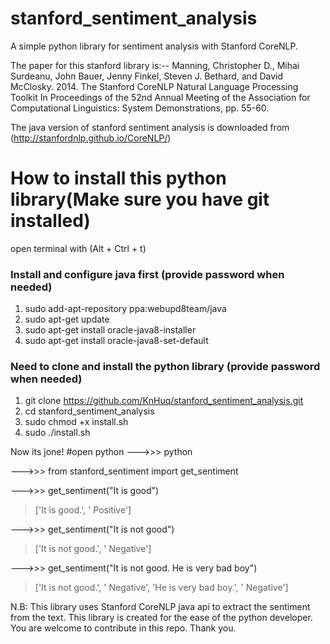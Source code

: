 # stanford_sentiment_analysis
A simple python library for sentiment analysis with Stanford CoreNLP.

The paper for this stanford library is:--
Manning, Christopher D., Mihai Surdeanu, John Bauer, Jenny Finkel, Steven J. Bethard, and David McClosky. 2014. The Stanford CoreNLP Natural Language Processing Toolkit In Proceedings of the 52nd Annual Meeting of the Association for Computational Linguistics: System Demonstrations, pp. 55-60.

The java version of stanford sentiment analysis is downloaded from (http://stanfordnlp.github.io/CoreNLP/)


# How to install this python library(Make sure you have git installed)
open terminal with (Alt + Ctrl + t)

### Install and configure java first (provide password when needed)
1. sudo add-apt-repository ppa:webupd8team/java
2. sudo apt-get update
3. sudo apt-get install oracle-java8-installer
4. sudo apt-get install oracle-java8-set-default

### Need to clone and install the python library (provide password when needed)
1. git clone https://github.com/KnHuq/stanford_sentiment_analysis.git
2. cd stanford_sentiment_analysis
3. sudo chmod +x install.sh
4. sudo ./install.sh 

Now its jone!
#open python 
--->>> python

--->>> from stanford_sentiment import get_sentiment

--->>> get_sentiment("It is good")

>['It is good.', '  Positive']

--->>> get_sentiment("It is not good")

>['It is not good.', '  Negative']

--->>> get_sentiment("It is not good. He is very bad boy")

>['It is not good.', '  Negative', 'He is very bad boy.', '  Negative']

N.B: This library uses Stanford CoreNLP java api to extract the sentiment from the text. This library is created for the ease of the python developer.
You are welcome to contribute in this repo. Thank you.
